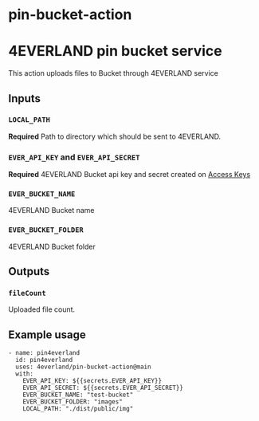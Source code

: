 # pin-bucket-action

# 4EVERLAND pin bucket service

This action uploads files to Bucket through 4EVERLAND service

## Inputs

### `LOCAL_PATH`

**Required** Path to directory which should be sent to 4EVERLAND.

### `EVER_API_KEY` and `EVER_API_SECRET`

**Required** 4EVERLAND Bucket api key and secret created on [Access Keys](https://dashboard.4everland.org/bucket/access-keys)

### `EVER_BUCKET_NAME`

4EVERLAND Bucket name

### `EVER_BUCKET_FOLDER`

4EVERLAND Bucket folder

## Outputs

### `fileCount`

Uploaded file count.

## Example usage

```
- name: pin4everland
  id: pin4everland
  uses: 4everland/pin-bucket-action@main
  with:
    EVER_API_KEY: ${{secrets.EVER_API_KEY}}
    EVER_API_SECRET: ${{secrets.EVER_API_SECRET}}
    EVER_BUCKET_NAME: "test-bucket"
    EVER_BUCKET_FOLDER: "images"
    LOCAL_PATH: "./dist/public/img"
```
